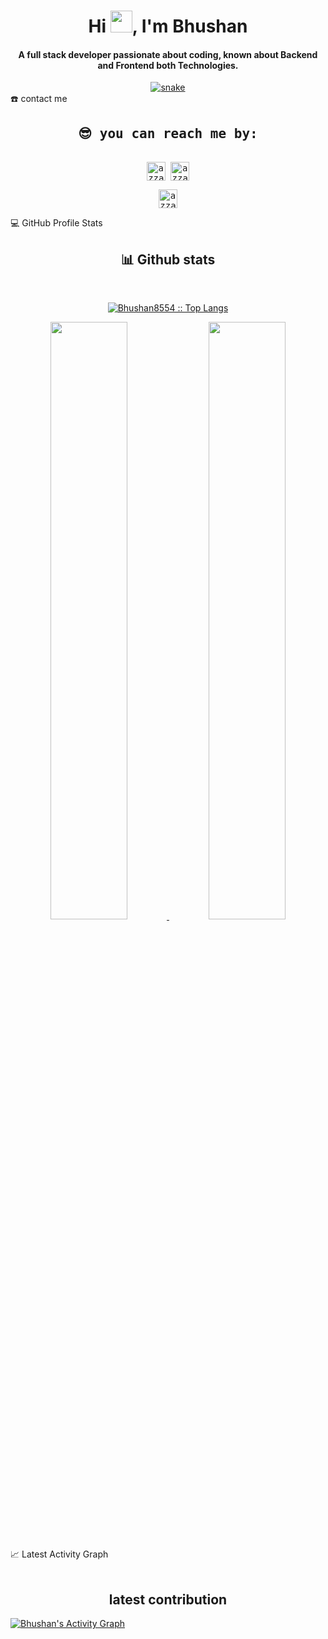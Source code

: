 
<div align="center">
<h1 align="center">Hi <img width="35" src="https://media.tenor.com/NBb2bWHMyjQAAAAi/waving-hand-people.gif">, I'm Bhushan</h1>
<h4 align="center">A full stack developer passionate about coding, known about Backend and Frontend both Technologies.</h4>
</div>

<div align="center">
  <a href="https://bhushan8554.github.io/">
  <img  src="https://github.com/bhushan8554/bhushan8554/blob/output/github-contribution-grid-snake.svg"
       alt="snake" /></a>
</div>

<!-- <details> -->
  <summary>☎️ contact me</summary>
<div>
  <samp>
    <h2 align="center">😎 you can reach me by:</h2>
    <p align="center">
      <br/>
      <a href="https://www.linkedin.com/in/bhushan-taru-b973a1160/" target="blank"><img align="center"
         src="https://img.shields.io/badge/linkedin-%231DA1F2.svg?style=for-the-badge&logo=linkedin&logoColor=white"
         alt="azzar" height="30"/></a>
      <a href="mailto:bhushantaru4297@gmail.com" target="blank"><img align="center"
         src="https://img.shields.io/badge/gmail-EA4335.svg?style=for-the-badge&logo=gmail&logoColor=white"
         alt="azzar" height="30"/></a>
    </p>
  <p align="center">
      <a href="https://bhushan8554.github.io" target="blank"><img align="center"
         src="https://img.shields.io/badge/portfolio-%23E4405F.svg?style=for-the-badge&logo=Github&logoColor=white"
         alt="azzar" height="30"/></a>
      <br>
    </p>
  </samp>
</div>
<!-- </details> -->
<!-- 
<details>
  <summary>🧮 about</summary>
<div>
<h2 align="center">🧮 About this Account</h2>
 <p align="center">
  <a href="github.com/bhushan8554" target="blank"><img align="center" 
     src="https://komarev.com/ghpvc/?username=bhushan8554&style=for-the-badge&label=PROFILE+VIEWS"
     alt="views count" /></a>
  <a href="https://1999azzar.github.io/1999AZZAR/"><img align="center" 
     src="https://img.shields.io/website?down_message=offline&style=for-the-badge&up_message=online&url=https%3A%2F%2F1999azzar.github.io%2F1999AZZAR%2F"
     alt="website" /></a>
  </p>
  <p align="center">
  <a href="github.com/1999AZZAR" target="blank"><img align="center" 
     src="https://img.shields.io/github/license/1999AZZAR/1999AZZAR?color=purple&style=for-the-badge"
     alt="lisense" /></a>
  <a href="github.com/1999AZZAR" target="blank"><img align="center" 
     src="https://github.com/1999AZZAR/1999AZZAR/actions/workflows/pages/pages-build-deployment/badge.svg"
     alt="page built"/></a>
 </p>
</div>
</details> -->
<!-- 
https://github-readme-stats.vercel.app/api?username=bhushan8554&count_private=true&show_icons=true&bg_color=353535&text_color=faebd7&icon_color=faebd7&title_color=faebd7&hide_border=true -->

<!-- <details>  -->
  <summary>💻 GitHub Profile Stats</summary>
  <div>
    <h2 align="center"> 📊 Github stats </h2>
      <br/>
        <p align="center">
          <a href="https://github.com/Bhushan8554/">
          <img src="https://github-readme-stats.vercel.app/api/top-langs/?username=bhushan8554&theme=blueberry&hide_border=true&count_private=true&layout=compact" alt="Bhushan8554 :: Top Langs" /></a>
        </p>
        <p align="center">
          <a href="https://github.com/bhushan8554/">
          <img width="49.5%" src="https://github-readme-stats.vercel.app/api?username=bhushan8554&count_private=true&show_icons=true&theme=blueberry&hide_border=true" />
          <img width="49.5%" src="https://github-readme-streak-stats.herokuapp.com/?user=bhushan8554&theme=blueberry&hide_border=true&count_private=true" />
          </a>
       </p>
     <br>
  </div>    
<!-- </details> -->

<!-- <details> -->
  <summary>📈 Latest Activity Graph</summary>
  <br/>
  <h2 align="center"> latest contribution </h2>
<a href="https://github.com/Bhushan8554"><img alt="Bhushan's Activity Graph" src="https://github-readme-activity-graph.cyclic.app/graph?username=bhushan8554&bg_color=242938&color=81a9fe&line=00E676&point=81a9fe&hide_border=true&count_private=true" /></a>
<!-- </details> -->

